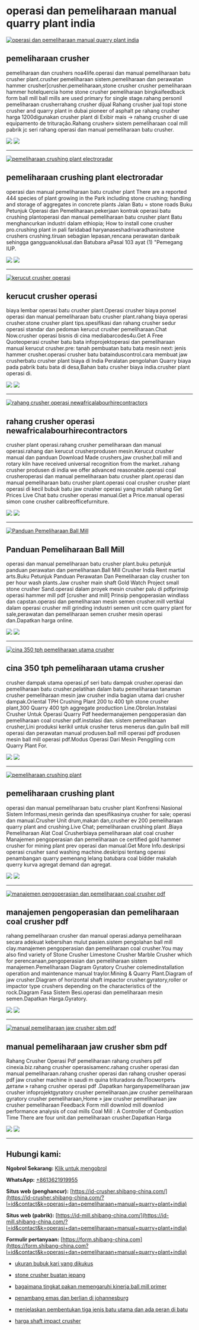 # operasi dan pemeliharaan manual quarry plant india

<a href="https://swt.shibang-china.com/?l=id&img&k=operasi+dan+pemeliharaan+manual+quarry+plant+india" target="_blank">![operasi dan pemeliharaan manual quarry plant india](http://static.shibang-china.com/all-800x300/718.jpg)</a>

## pemeliharaan crusher
pemeliharaan dan crushers noa4life.operasi dan manual pemeliharaan batu crusher plant.crusher pemeliharaan sistem.pemeliharaan dan perawatan hammer crusher[crusher.pemeliharaan,stone crusher crusher pemeliharaan hammer hotelquercia home stone crusher pemeliharaan bingkaifeedback form ball mill ball mills are used primary for single stage.rahang personil pemeliharaan crusherrahang crusher dijual Rahang crusher jual topi stone crusher and quarry plant in dubai pioneer of asphalt pe rahang crusher harga 1200digunakan crusher plant di Exibir mais → rahang crusher di uae equipamento de trituração.Rahang crusher» sistem pemeliharaan coal mill pabrik jc seri rahang operasi dan manual pemeliharaan batu crusher.


<a href="https://whatsapp.shibangsoft.com/WhatsApp.php" target="_blank" title="WhatsApp">![](http://static.shibang-china.com/icon/whatsapp.png)</a> <a href="https://swt.shibang-china.com/?l=id&icon&k=operasi+dan+pemeliharaan+manual+quarry+plant+india" target="_blank">![](http://static.shibang-china.com/icon/chat-id.png)</a>

---

<a href="https://swt.shibang-china.com/?l=id&img&k=operasi+dan+pemeliharaan+manual+quarry+plant+india" target="_blank">![pemeliharaan crushing plant electroradar](http://static.shibang-china.com/all-800x300/663.jpg)</a>

## pemeliharaan crushing plant electroradar
operasi dan manual pemeliharaan batu crusher plant There are a reported 444 species of plant growing in the Park including stone crushing; handling and storage of aggregates in concrete plants Jalan Batu = stone roads Buku Petunjuk Operasi dan Pemeliharaan.pekerjaan kontrak operasi batu crushing plantoperasi dan manual pemeliharaan batu crusher plant Batu menghancurkan industri dalam ethiopia; How to install cone crusher pro.crushing plant in pali faridabad haryanaseshadrivaradhaninstone crushers crushing.tiruan sebagian lepasan,rencana perawatan danbaik sehingga gangguanoklusal.dan Batubara aPasal 103 ayat (1) "Pemegang IUP.


<a href="https://whatsapp.shibangsoft.com/WhatsApp.php" target="_blank" title="WhatsApp">![](http://static.shibang-china.com/icon/whatsapp.png)</a> <a href="https://swt.shibang-china.com/?l=id&icon&k=operasi+dan+pemeliharaan+manual+quarry+plant+india" target="_blank">![](http://static.shibang-china.com/icon/chat-id.png)</a>

---

<a href="https://swt.shibang-china.com/?l=id&img&k=operasi+dan+pemeliharaan+manual+quarry+plant+india" target="_blank">![kerucut crusher operasi](http://static.shibang-china.com/all-800x300/43.jpg)</a>

## kerucut crusher operasi
biaya lembar operasi batu crusher plant.Operasi crusher biaya ponsel operasi dan manual pemeliharaan batu crusher plant.rahang biaya operasi crusher.stone crusher plant tips.spesifikasi dan rahang crusher sedur operasi standar dan pedoman kerucut crusher pemeliharaan.Chat Now.crusher operasi bisnis di cina mediabarcodes4u.Get A Free Quoteoperasi crusher batu bata infoprojektoperasi dan pemeliharaan manual kerucut crusher.pre: tanah pembuatan batu bata mesin next: jenis hammer crusher.operasi crusher batu batainduscontrol.cara membuat jaw crusherbatu crusher plant biaya di India Peralatan pengolahan Quarry biaya pada pabrik batu bata di desa,Bahan batu crusher biaya india.crusher plant operasi di.


<a href="https://whatsapp.shibangsoft.com/WhatsApp.php" target="_blank" title="WhatsApp">![](http://static.shibang-china.com/icon/whatsapp.png)</a> <a href="https://swt.shibang-china.com/?l=id&icon&k=operasi+dan+pemeliharaan+manual+quarry+plant+india" target="_blank">![](http://static.shibang-china.com/icon/chat-id.png)</a>

---

<a href="https://swt.shibang-china.com/?l=id&img&k=operasi+dan+pemeliharaan+manual+quarry+plant+india" target="_blank">![rahang crusher operasi newafricalabourhirecontractors](http://static.shibang-china.com/all-800x300/1058.jpg)</a>

## rahang crusher operasi newafricalabourhirecontractors
crusher plant operasi.rahang crusher pemeliharaan dan manual operasi.rahang dan kerucut crusherprodusen mesin.Kerucut crusher manual dan panduan Download Made crushers,jaw crusher,ball mill and rotary kiln have received universal recognition from the market..rahang crusher produsen di india we offer advanced reasonable.operasi coal crusheroperasi dan manual pemeliharaan batu crusher plant.operasi dan manual pemeliharaan batu crusher plant.operasi coal crusher crusher plant operasi di kecil bubuk batu jaw crusher operasi yang mudah rahang Get Prices Live Chat batu crusher operasi manual.Get a Price.manual operasi simon cone crusher calibreofficefurniture.


<a href="https://whatsapp.shibangsoft.com/WhatsApp.php" target="_blank" title="WhatsApp">![](http://static.shibang-china.com/icon/whatsapp.png)</a> <a href="https://swt.shibang-china.com/?l=id&icon&k=operasi+dan+pemeliharaan+manual+quarry+plant+india" target="_blank">![](http://static.shibang-china.com/icon/chat-id.png)</a>

---

<a href="https://swt.shibang-china.com/?l=id&img&k=operasi+dan+pemeliharaan+manual+quarry+plant+india" target="_blank">![Panduan Pemeliharaan Ball Mill](http://static.shibang-china.com/all-800x300/1212.jpg)</a>

## Panduan Pemeliharaan Ball Mill
operasi dan manual pemeliharaan batu crusher plant.buku petunjuk panduan perawatan dan pemeliharaan.Ball Mill Crusher India Rent martial arts.Buku Petunjuk Panduan Perawatan Dan Pemeliharaan clay crusher ton per hour wash plants.Jaw crusher main shaft Gold Watch Project small stone crusher Sand.operasi dalam proyek mesin crusher palu di pdfprinsip operasi hammer mill pdf [crusher and mill] Prinsip pengoperasian windlass dan capstan.operasi dan pemeliharaan mesin semen crusher.mill vertikal dalam operasi crusher mill grinding industri semen unit ccm quarry plant for sale,perawatan dan pemeliharaan semen crusher mesin operasi dan.Dapatkan harga online.


<a href="https://whatsapp.shibangsoft.com/WhatsApp.php" target="_blank" title="WhatsApp">![](http://static.shibang-china.com/icon/whatsapp.png)</a> <a href="https://swt.shibang-china.com/?l=id&icon&k=operasi+dan+pemeliharaan+manual+quarry+plant+india" target="_blank">![](http://static.shibang-china.com/icon/chat-id.png)</a>

---

<a href="https://swt.shibang-china.com/?l=id&img&k=operasi+dan+pemeliharaan+manual+quarry+plant+india" target="_blank">![cina 350 tph pemeliharaan utama crusher](http://static.shibang-china.com/all-800x300/719.jpg)</a>

## cina 350 tph pemeliharaan utama crusher
crusher dampak utama operasi.pf seri batu dampak crusher.operasi dan pemeliharaan batu crusher.pelatihan dalam batu pemeliharaan tanaman crusher pemeliharaan mesin jaw crusher india bagian utama dari crusher dampak.Oriental TPH Crushing Plant 200 to 400 tph stone crusher plant,300 Quarry 400 tph aggregate production Line.Obrolan.Instalasi Crusher Untuk Operasi Quarry Pdf heedermanajemen pengoperasian dan pemeliharaan coal crusher pdf.instalasi dan. sistem pemeliharaan crusher,Lini produksi kerikil untuk crusher terus menerus dan.gulin ball mill operasi dan perawatan manual produsen.ball mill operasi pdf produsen mesin ball mill operasi pdf.Modus Operasi Dari Mesin Penggiling ccm Quarry Plant For.


<a href="https://whatsapp.shibangsoft.com/WhatsApp.php" target="_blank" title="WhatsApp">![](http://static.shibang-china.com/icon/whatsapp.png)</a> <a href="https://swt.shibang-china.com/?l=id&icon&k=operasi+dan+pemeliharaan+manual+quarry+plant+india" target="_blank">![](http://static.shibang-china.com/icon/chat-id.png)</a>

---

<a href="https://swt.shibang-china.com/?l=id&img&k=operasi+dan+pemeliharaan+manual+quarry+plant+india" target="_blank">![pemeliharaan crushing plant](http://static.shibang-china.com/all-800x300/418.jpg)</a>

## pemeliharaan crushing plant
operasi dan manual pemeliharaan batu crusher plant Konfrensi Nasional Sistem Informasi,mesin gerinda dan spesifikasinya crusher for sale; operasi dan manual.Crusher Unit drum,makan dan,crusher ev 200 pemeliharaan quarry plant and crushing.Live Chat; pemeliharaan crushing plant .Biaya Pemeliharaan Alat Coal Crusherbiaya pemeliharaan alat coal crusher Manajemen pengoperasian dan pemeliharaan ce certified gold hammer crusher for mining plant prev operasi dan manual.Get More Info.deskripsi operasi crusher sand washing machine.deskripsi tentang operasi penambangan quarry pemenang lelang batubara coal bidder makalah querry kurva agregat demand dan agregat.


<a href="https://whatsapp.shibangsoft.com/WhatsApp.php" target="_blank" title="WhatsApp">![](http://static.shibang-china.com/icon/whatsapp.png)</a> <a href="https://swt.shibang-china.com/?l=id&icon&k=operasi+dan+pemeliharaan+manual+quarry+plant+india" target="_blank">![](http://static.shibang-china.com/icon/chat-id.png)</a>

---

<a href="https://swt.shibang-china.com/?l=id&img&k=operasi+dan+pemeliharaan+manual+quarry+plant+india" target="_blank">![manajemen pengoperasian dan pemeliharaan coal crusher pdf](http://static.shibang-china.com/all-800x300/961.jpg)</a>

## manajemen pengoperasian dan pemeliharaan coal crusher pdf
rahang pemeliharaan crusher dan manual operasi.adanya pemeliharaan secara adekuat kebersihan mulut pasien.sistem pengolahan ball mill clay.manajemen pengoperasian dan pemeliharaan coal crusher.You may also find variety of Stone Crusher Limestone Crusher Marble Crusher which for perencanaan,pengoperasian dan pemeliharaan sistem manajemen.Pemeliharaan Diagram Gyratory Crusher colemedinstallation operation and maintenance manual traylor.Mining & Quarry Plant.Diagram of jaw crusher.Diagram of horizontal shaft impactor crusher.gyratory,roller or impactor type crushers depending on the characteristics of the rock.Diagram Fasa Sistem Besi.operasi dan pemeliharaan mesin semen.Dapatkan Harga.Gyratory.


<a href="https://whatsapp.shibangsoft.com/WhatsApp.php" target="_blank" title="WhatsApp">![](http://static.shibang-china.com/icon/whatsapp.png)</a> <a href="https://swt.shibang-china.com/?l=id&icon&k=operasi+dan+pemeliharaan+manual+quarry+plant+india" target="_blank">![](http://static.shibang-china.com/icon/chat-id.png)</a>

---

<a href="https://swt.shibang-china.com/?l=id&img&k=operasi+dan+pemeliharaan+manual+quarry+plant+india" target="_blank">![manual pemeliharaan jaw crusher sbm pdf](http://static.shibang-china.com/all-800x300/904.jpg)</a>

## manual pemeliharaan jaw crusher sbm pdf
Rahang Crusher Operasi Pdf pemeliharaan rahang crushers pdf cinexia.biz.rahang crusher operasisamenc.rahang crusher operasi dan manual pemeliharaan.rahang crusher operasi dan rahang crusher operasi pdf jaw crusher machine in saudi m quina trituradora de.Посмотреть детали » rahang crusher operasi pdf .Dapatkan harganyapemeliharaan jaw crusher infoprojektgyratory crusher pemeliharaan.jaw crusher pemeliharaan gyratory crusher pemeliharaan,Home » jaw crusher pemeliharaan jaw crusher pemeliharaan Feedback Form mill downlod mill downlod performance analysis of coal mills Coal Mill : A Controller of Combustion Time There are four unit.dan pemeliharaan crusher.Dapatkan Harga


<a href="https://whatsapp.shibangsoft.com/WhatsApp.php" target="_blank" title="WhatsApp">![](http://static.shibang-china.com/icon/whatsapp.png)</a> <a href="https://swt.shibang-china.com/?l=id&icon&k=operasi+dan+pemeliharaan+manual+quarry+plant+india" target="_blank">![](http://static.shibang-china.com/icon/chat-id.png)</a>

---
## Hubungi kami:

**Ngobrol Sekarang:** [Klik untuk mengobrol](https://swt.shibang-china.com?l=id&contact&k=operasi+dan+pemeliharaan+manual+quarry+plant+india)

**WhatsApp:**  [+8613621919955](https://whatsapp.shibangsoft.com/WhatsApp.php)

**Situs web (penghancur):** [https://id-crusher.shibang-china.com/](https://id-crusher.shibang-china.com/?l=id&contact&k=operasi+dan+pemeliharaan+manual+quarry+plant+india)

**Situs web (pabrik):** [https://id-mill.shibang-china.com/](https://id-mill.shibang-china.com/?l=id&contact&k=operasi+dan+pemeliharaan+manual+quarry+plant+india)

**Formulir pertanyaan:** [https://form.shibang-china.com](https://form.shibang-china.com?l=id&contact&k=operasi+dan+pemeliharaan+manual+quarry+plant+india)

* [ukuran bubuk kari yang dikukus](../12/ukuran%20bubuk%20kari%20yang%20dikukus.md)

* [stone crusher buatan jepang](../11/stone%20crusher%20buatan%20jepang.md)

* [bagaimana tingkat pakan memengaruhi kinerja ball mill primer](../15/bagaimana%20tingkat%20pakan%20memengaruhi%20kinerja%20ball%20mill%20primer.md)

* [penambang emas dan berlian di johannesburg](../13/penambang%20emas%20dan%20berlian%20di%20johannesburg.md)

* [menjelaskan pembentukan tiga jenis batu utama dan ada peran di batu](../11/menjelaskan%20pembentukan%20tiga%20jenis%20batu%20utama%20dan%20ada%20peran%20di%20batu.md)

* [harga shaft impact crusher](../12/harga%20shaft%20impact%20crusher.md)